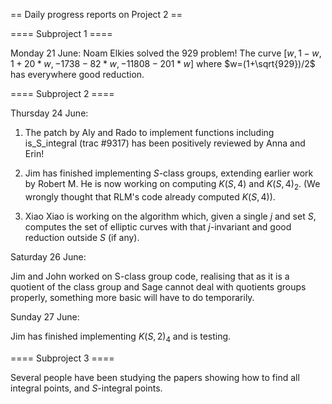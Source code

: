 == Daily progress reports on Project 2 ==

==== Subproject 1 ====

Monday 21 June: Noam Elkies solved the 929 problem!  The curve  $[w, 1 - w, 1 + 20*w, -1738 - 82*w, -11808 - 201*w]$ where $w=(1+\sqrt{929})/2$ has everywhere good reduction.


==== Subproject 2 ====

Thursday 24 June:    

1. The patch by Aly and Rado to implement functions including is_S_integral (trac #9317) has been positively reviewed by Anna and Erin!

2. Jim has finished implementing $S$-class groups, extending earlier work by Robert M.  He is now working on computing $K(S,4)$ and $K(S,4)_2$.  (We wrongly thought that RLM's code already computed $K(S,4)$).

3. Xiao Xiao is working on the algorithm which, given a single $j$ and set $S$, computes the set of elliptic curves with that $j$-invariant and good reduction outside $S$ (if any).

Saturday 26 June:

Jim and John worked on S-class group code, realising that as it is a quotient of the class group and Sage cannot deal with quotients groups properly, something more basic will have to do temporarily.

Sunday 27 June:

Jim has finished implementing $K(S,2)_4$ and is testing.

==== Subproject 3 ====

Several people have been studying the papers showing how to find all integral points, and $S$-integral points.
